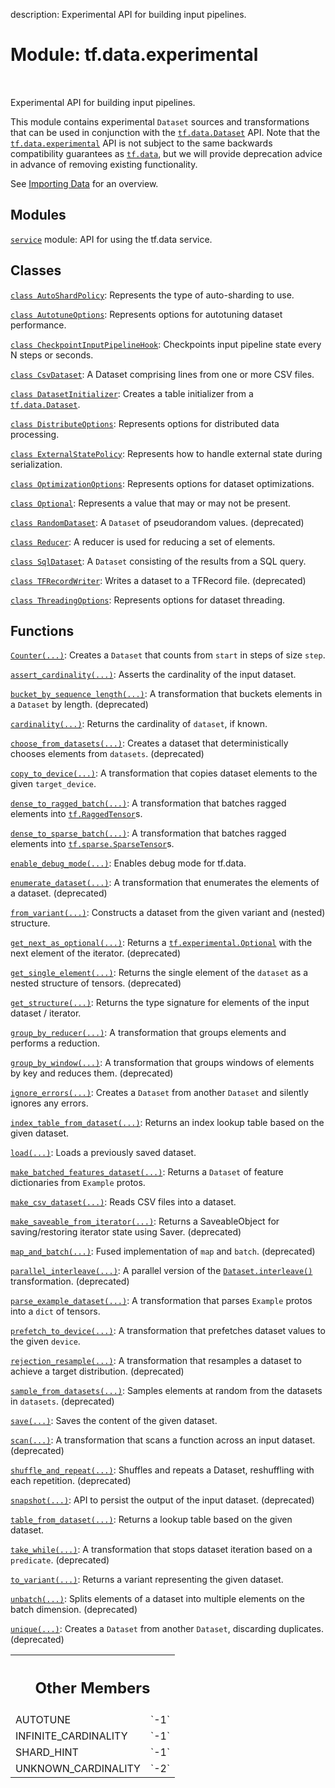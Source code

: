 description: Experimental API for building input pipelines.

<div itemscope itemtype="http://developers.google.com/ReferenceObject">
<meta itemprop="name" content="tf.data.experimental" />
<meta itemprop="path" content="Stable" />
<meta itemprop="property" content="AUTOTUNE"/>
<meta itemprop="property" content="INFINITE_CARDINALITY"/>
<meta itemprop="property" content="SHARD_HINT"/>
<meta itemprop="property" content="UNKNOWN_CARDINALITY"/>
</div>

# Module: tf.data.experimental

<!-- Insert buttons and diff -->

<table class="tfo-notebook-buttons tfo-api nocontent" align="left">

</table>



Experimental API for building input pipelines.


This module contains experimental `Dataset` sources and transformations that can
be used in conjunction with the <a href="../../tf/data/Dataset.md"><code>tf.data.Dataset</code></a> API. Note that the
<a href="../../tf/data/experimental.md"><code>tf.data.experimental</code></a> API is not subject to the same backwards compatibility
guarantees as <a href="../../tf/data.md"><code>tf.data</code></a>, but we will provide deprecation advice in advance of
removing existing functionality.

See [Importing Data](https://tensorflow.org/guide/datasets) for an overview.




## Modules

[`service`](../../tf/data/experimental/service.md) module: API for using the tf.data service.

## Classes

[`class AutoShardPolicy`](../../tf/data/experimental/AutoShardPolicy.md): Represents the type of auto-sharding to use.

[`class AutotuneOptions`](../../tf/data/experimental/AutotuneOptions.md): Represents options for autotuning dataset performance.

[`class CheckpointInputPipelineHook`](../../tf/data/experimental/CheckpointInputPipelineHook.md): Checkpoints input pipeline state every N steps or seconds.

[`class CsvDataset`](../../tf/data/experimental/CsvDataset.md): A Dataset comprising lines from one or more CSV files.

[`class DatasetInitializer`](../../tf/data/experimental/DatasetInitializer.md): Creates a table initializer from a <a href="../../tf/data/Dataset.md"><code>tf.data.Dataset</code></a>.

[`class DistributeOptions`](../../tf/data/experimental/DistributeOptions.md): Represents options for distributed data processing.

[`class ExternalStatePolicy`](../../tf/data/experimental/ExternalStatePolicy.md): Represents how to handle external state during serialization.

[`class OptimizationOptions`](../../tf/data/experimental/OptimizationOptions.md): Represents options for dataset optimizations.

[`class Optional`](../../tf/experimental/Optional.md): Represents a value that may or may not be present.

[`class RandomDataset`](../../tf/data/experimental/RandomDataset.md): A `Dataset` of pseudorandom values. (deprecated)

[`class Reducer`](../../tf/data/experimental/Reducer.md): A reducer is used for reducing a set of elements.

[`class SqlDataset`](../../tf/data/experimental/SqlDataset.md): A `Dataset` consisting of the results from a SQL query.

[`class TFRecordWriter`](../../tf/data/experimental/TFRecordWriter.md): Writes a dataset to a TFRecord file. (deprecated)

[`class ThreadingOptions`](../../tf/data/ThreadingOptions.md): Represents options for dataset threading.

## Functions

[`Counter(...)`](../../tf/data/experimental/Counter.md): Creates a `Dataset` that counts from `start` in steps of size `step`.

[`assert_cardinality(...)`](../../tf/data/experimental/assert_cardinality.md): Asserts the cardinality of the input dataset.

[`bucket_by_sequence_length(...)`](../../tf/data/experimental/bucket_by_sequence_length.md): A transformation that buckets elements in a `Dataset` by length. (deprecated)

[`cardinality(...)`](../../tf/data/experimental/cardinality.md): Returns the cardinality of `dataset`, if known.

[`choose_from_datasets(...)`](../../tf/data/experimental/choose_from_datasets.md): Creates a dataset that deterministically chooses elements from `datasets`. (deprecated)

[`copy_to_device(...)`](../../tf/data/experimental/copy_to_device.md): A transformation that copies dataset elements to the given `target_device`.

[`dense_to_ragged_batch(...)`](../../tf/data/experimental/dense_to_ragged_batch.md): A transformation that batches ragged elements into <a href="../../tf/RaggedTensor.md"><code>tf.RaggedTensor</code></a>s.

[`dense_to_sparse_batch(...)`](../../tf/data/experimental/dense_to_sparse_batch.md): A transformation that batches ragged elements into <a href="../../tf/sparse/SparseTensor.md"><code>tf.sparse.SparseTensor</code></a>s.

[`enable_debug_mode(...)`](../../tf/data/experimental/enable_debug_mode.md): Enables debug mode for tf.data.

[`enumerate_dataset(...)`](../../tf/data/experimental/enumerate_dataset.md): A transformation that enumerates the elements of a dataset. (deprecated)

[`from_variant(...)`](../../tf/data/experimental/from_variant.md): Constructs a dataset from the given variant and (nested) structure.

[`get_next_as_optional(...)`](../../tf/data/experimental/get_next_as_optional.md): Returns a <a href="../../tf/experimental/Optional.md"><code>tf.experimental.Optional</code></a> with the next element of the iterator. (deprecated)

[`get_single_element(...)`](../../tf/data/experimental/get_single_element.md): Returns the single element of the `dataset` as a nested structure of tensors. (deprecated)

[`get_structure(...)`](../../tf/data/experimental/get_structure.md): Returns the type signature for elements of the input dataset / iterator.

[`group_by_reducer(...)`](../../tf/data/experimental/group_by_reducer.md): A transformation that groups elements and performs a reduction.

[`group_by_window(...)`](../../tf/data/experimental/group_by_window.md): A transformation that groups windows of elements by key and reduces them. (deprecated)

[`ignore_errors(...)`](../../tf/data/experimental/ignore_errors.md): Creates a `Dataset` from another `Dataset` and silently ignores any errors.

[`index_table_from_dataset(...)`](../../tf/data/experimental/index_table_from_dataset.md): Returns an index lookup table based on the given dataset.

[`load(...)`](../../tf/data/experimental/load.md): Loads a previously saved dataset.

[`make_batched_features_dataset(...)`](../../tf/data/experimental/make_batched_features_dataset.md): Returns a `Dataset` of feature dictionaries from `Example` protos.

[`make_csv_dataset(...)`](../../tf/data/experimental/make_csv_dataset.md): Reads CSV files into a dataset.

[`make_saveable_from_iterator(...)`](../../tf/data/experimental/make_saveable_from_iterator.md): Returns a SaveableObject for saving/restoring iterator state using Saver. (deprecated)

[`map_and_batch(...)`](../../tf/data/experimental/map_and_batch.md): Fused implementation of `map` and `batch`. (deprecated)

[`parallel_interleave(...)`](../../tf/data/experimental/parallel_interleave.md): A parallel version of the <a href="../../tf/data/Dataset.md#interleave"><code>Dataset.interleave()</code></a> transformation. (deprecated)

[`parse_example_dataset(...)`](../../tf/data/experimental/parse_example_dataset.md): A transformation that parses `Example` protos into a `dict` of tensors.

[`prefetch_to_device(...)`](../../tf/data/experimental/prefetch_to_device.md): A transformation that prefetches dataset values to the given `device`.

[`rejection_resample(...)`](../../tf/data/experimental/rejection_resample.md): A transformation that resamples a dataset to achieve a target distribution. (deprecated)

[`sample_from_datasets(...)`](../../tf/data/experimental/sample_from_datasets.md): Samples elements at random from the datasets in `datasets`. (deprecated)

[`save(...)`](../../tf/data/experimental/save.md): Saves the content of the given dataset.

[`scan(...)`](../../tf/data/experimental/scan.md): A transformation that scans a function across an input dataset. (deprecated)

[`shuffle_and_repeat(...)`](../../tf/data/experimental/shuffle_and_repeat.md): Shuffles and repeats a Dataset, reshuffling with each repetition. (deprecated)

[`snapshot(...)`](../../tf/data/experimental/snapshot.md): API to persist the output of the input dataset. (deprecated)

[`table_from_dataset(...)`](../../tf/data/experimental/table_from_dataset.md): Returns a lookup table based on the given dataset.

[`take_while(...)`](../../tf/data/experimental/take_while.md): A transformation that stops dataset iteration based on a `predicate`. (deprecated)

[`to_variant(...)`](../../tf/data/experimental/to_variant.md): Returns a variant representing the given dataset.

[`unbatch(...)`](../../tf/data/experimental/unbatch.md): Splits elements of a dataset into multiple elements on the batch dimension. (deprecated)

[`unique(...)`](../../tf/data/experimental/unique.md): Creates a `Dataset` from another `Dataset`, discarding duplicates. (deprecated)



<!-- Tabular view -->
 <table class="responsive fixed orange">
<colgroup><col width="214px"><col></colgroup>
<tr><th colspan="2"><h2 class="add-link">Other Members</h2></th></tr>

<tr>
<td>
AUTOTUNE<a id="AUTOTUNE"></a>
</td>
<td>
`-1`
</td>
</tr><tr>
<td>
INFINITE_CARDINALITY<a id="INFINITE_CARDINALITY"></a>
</td>
<td>
`-1`
</td>
</tr><tr>
<td>
SHARD_HINT<a id="SHARD_HINT"></a>
</td>
<td>
`-1`
</td>
</tr><tr>
<td>
UNKNOWN_CARDINALITY<a id="UNKNOWN_CARDINALITY"></a>
</td>
<td>
`-2`
</td>
</tr>
</table>

